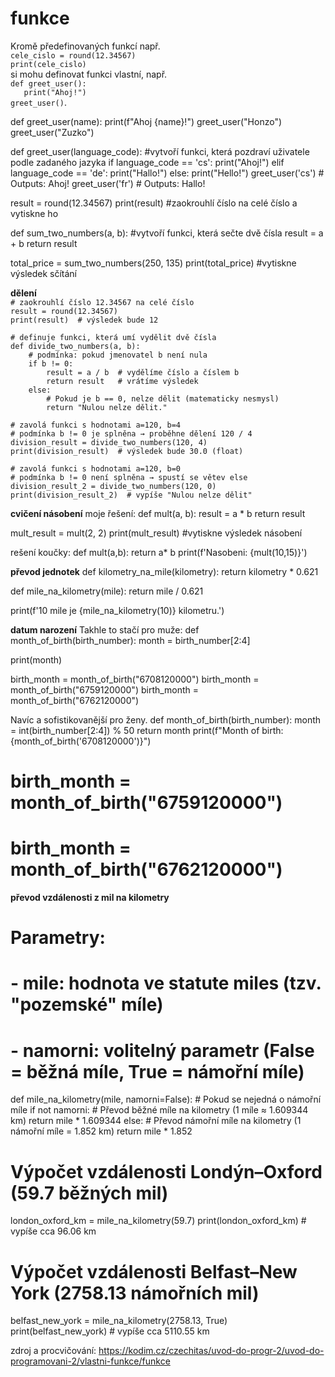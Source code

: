# funkce

Kromě předefinovaných funkcí např.  
`cele_cislo = round(12.34567)`  
`print(cele_cislo)`  
si mohu definovat funkci vlastní, např.  
`def greet_user():`  
`   print("Ahoj!")`  
`greet_user()`. 


def greet_user(name):
    print(f"Ahoj {name}!")
greet_user("Honzo")
greet_user("Zuzko")


def greet_user(language_code): #vytvoří funkci, která pozdraví uživatele podle zadaného jazyka
    if language_code == 'cs':
        print("Ahoj!")
    elif language_code == 'de':
        print("Hallo!")
    else:
        print("Hello!")
greet_user('cs')  # Outputs: Ahoj!
greet_user('fr')  # Outputs: Hallo!


result = round(12.34567)
print(result) #zaokrouhlí číslo na celé číslo a vytiskne ho

def sum_two_numbers(a, b): #vytvoří funkci, která sečte dvě čísla
    result = a + b
    return result

total_price = sum_two_numbers(250, 135)
print(total_price) #vytiskne výsledek sčítání


**dělení**  
`# zaokrouhlí číslo 12.34567 na celé číslo`  
`result = round(12.34567)`  
`print(result)  # výsledek bude 12`  

`# definuje funkci, která umí vydělit dvě čísla`  
`def divide_two_numbers(a, b):`  
`    # podmínka: pokud jmenovatel b není nula`  
`    if b != 0:`  
`        result = a / b  # vydělíme číslo a číslem b`  
`        return result   # vrátíme výsledek`  
`    else:`  
`        # Pokud je b == 0, nelze dělit (matematicky nesmysl)`  
`        return "Nulou nelze dělit."`  

`# zavolá funkci s hodnotami a=120, b=4`  
`# podmínka b != 0 je splněna → proběhne dělení 120 / 4`  
`division_result = divide_two_numbers(120, 4)`  
`print(division_result)  # výsledek bude 30.0 (float)`  

`# zavolá funkci s hodnotami a=120, b=0`  
`# podmínka b != 0 není splněna → spustí se větev else`  
`division_result_2 = divide_two_numbers(120, 0)`  
`print(division_result_2)  # vypíše "Nulou nelze dělit"` 

**cvičení násobení**
moje řešení:
def mult(a, b):
    result = a * b
    return result

mult_result = mult(2, 2)
print(mult_result) #vytiskne výsledek násobení

rešení koučky:
def mult(a,b):
    return a* b
print(f'Nasobeni: {mult(10,15)}')

**převod jednotek**
def kilometry_na_mile(kilometry):
    return kilometry * 0.621

def mile_na_kilometry(mile):
    return mile / 0.621

print(f'10 mile je {mile_na_kilometry(10)} kilometru.')


**datum narození**
Takhle to stačí pro muže:
def month_of_birth(birth_number):
   month = birth_number[2:4]

   print(month)

birth_month = month_of_birth("6708120000")
birth_month = month_of_birth("6759120000")
birth_month = month_of_birth("6762120000")

Navíc a sofistikovanější pro ženy.
def month_of_birth(birth_number):
    month = int(birth_number[2:4]) % 50
    return month
print(f"Month of birth: {month_of_birth('6708120000')}")
# birth_month = month_of_birth("6759120000")
# birth_month = month_of_birth("6762120000")


**převod vzdálenosti z mil na kilometry**
# Parametry:
# - mile: hodnota ve statute miles (tzv. "pozemské" míle)
# - namorni: volitelný parametr (False = běžná míle, True = námořní míle)
def mile_na_kilometry(mile, namorni=False):
    # Pokud se nejedná o námořní míle
    if not namorni:
        # Převod běžné míle na kilometry (1 míle ≈ 1.609344 km)
        return mile * 1.609344
    else:
        # Převod námořní míle na kilometry (1 námořní míle = 1.852 km)
        return mile * 1.852

# Výpočet vzdálenosti Londýn–Oxford (59.7 běžných mil)
london_oxford_km = mile_na_kilometry(59.7)
print(london_oxford_km)  # vypíše cca 96.06 km

# Výpočet vzdálenosti Belfast–New York (2758.13 námořních mil)
belfast_new_york = mile_na_kilometry(2758.13, True)
print(belfast_new_york)  # vypíše cca 5110.55 km



zdroj a procvičování: https://kodim.cz/czechitas/uvod-do-progr-2/uvod-do-programovani-2/vlastni-funkce/funkce

